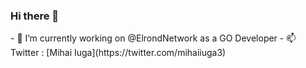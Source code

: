 ### Hi there 👋

<!--
**miiu96/miiu96** is a ✨ _special_ ✨ repository because its `README.md` (this file) appears on your GitHub profile.
--!>

- 🔭 I’m currently working on @ElrondNetwork as a GO Developer


- 📫 Twitter : [Mihai Iuga](https://twitter.com/mihaiiuga3)
